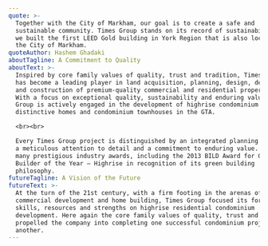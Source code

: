 ```yaml
---
quote: >-
  Together with the City of Markham, our goal is to create a safe and
  sustainable community. Times Group stands on its record of sustainability and
  we built the first LEED Gold building in York Region that is also located in
  the City of Markham.
quoteAuthor: Hashem Ghadaki
aboutTagline: A Commitment to Quality
aboutText: >-
  Inspired by core family values of quality, trust and tradition, Times Group
  has become a leading player in land acquisition, planning, design, development
  and construction of premium-quality commercial and residential properties.
  With a focus on exceptional quality, sustainability and enduring value, Times
  Group is actively engaged in the development of highrise condominium projects,
  distinctive homes and condominium townhouses in the GTA.

  <br><br>

  Every Times Group project is distinguished by an integrated planning process,
  a meticulous attention to detail and a commitment to enduring value. Winner of
  many prestigious industry awards, including the 2013 BILD Award for Green
  Builder of the Year – Highrise in recognition of its green building
  philosophy.
futureTagline: A Vision of the Future
futureText: >-
  At the turn of the 21st century, with a firm footing in the arenas of
  commercial development and home building, Times Group focused its formidable
  skills, resources and strengths on highrise residential condominium
  development. Here again the core family values of quality, trust and tradition
  propelled the company into completing one successful condominium project after
  another.
---
```


